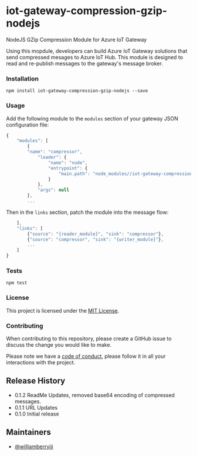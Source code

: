 # iot-gateway-compression-gzip-nodejs
NodeJS GZip Compression Module for Azure IoT Gateway

Using this mopdule, developers can build Azure IoT Gateway solutions that send compressed mesages to Azure IoT Hub.  This module is designed to read and re-publish messages to the gateway's message broker.

### Installation 

`npm install iot-gateway-compression-gzip-nodejs --save`

### Usage

Add the following module to the `modules` section of your gateway JSON configuration file:

```javascript 
{
    "modules": [
        {
        "name": "compressor",
            "loader": {
                "name": "node",
                "entrypoint": {
                    "main.path": "node_modules//iot-gateway-compression-gzip-nodejs//compressor.js"
                }
            },
            "args": null
        },
        ...
```

Then in the `links` section, patch the module into the message flow:

```javascript 
    ],
    "links": [
        {"source": "{reader_module}", "sink": "compressor"},
        {"source": "compressor", "sink": "{writer_module}"},
        ...
    ]
}
```

### Tests

`npm test`

### License

This project is licensed under the [MIT License](LICENSE).

### Contributing

When contributing to this repository, please create a GitHub issue to discuss the change you would like to make.

Please note we have a [code of conduct](CONTRIBUTING.md), please follow it in all your interactions with the project.

## Release History

* 0.1.2 ReadMe Updates, removed base64 encoding of compressed messages.
* 0.1.1 URL Updates
* 0.1.0 Initial release

## Maintainers

- [@williamberryiii](https://github.com/WilliamBerryiii)
